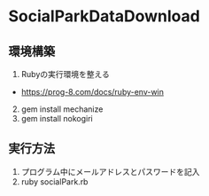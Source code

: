 # SocialParkDataDownload

## 環境構築
1. Rubyの実行環境を整える
  - https://prog-8.com/docs/ruby-env-win
2. gem install mechanize
3. gem install nokogiri

## 実行方法
1. プログラム中にメールアドレスとパスワードを記入
2. ruby socialPark.rb